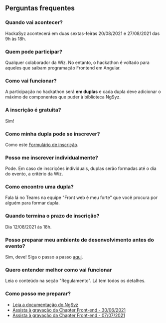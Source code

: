 ## Perguntas frequentes

### Quando vai acontecer?
HackaSyz acontecerá em duas sextas-feiras 20/08/2021 e 27/08/2021 das 9h às 18h.

### Quem pode participar?
Qualquer colaborador da Wiz. No entanto, o hackathon é voltado para aqueles que saibam programação Frontend em Angular.

### Como vai funcionar?
A participação no hackathon será **em duplas** e cada dupla deve adicionar o máximo de componentes que puder à biblioteca NgSyz.

### A inscrição é gratuita?
Sim!

### Como minha dupla pode se inscrever?
Como este [Formulário de inscrição](https://forms.office.com/r/5ADMEBd402).

### Posso me inscrever individualmente?
Pode. Em caso de inscrições individuais, duplas serão formadas até o dia do evento, a critério da Wiz.

### Como encontro uma dupla?
Fala lá no Teams na equipe "Front web é meu forte" que você procura por alguém para formar dupla.

### Quando termina o prazo de inscrição?
Dia 12/08/2021 às 18h.

### Posso preparar meu ambiente de desenvolvimento antes do evento?
Sim, deve! Siga o passo a passo [aqui](https://github.com/wizsolucoes/syz/tree/master/packages/ng-syz#desenvolvimento).

### Quero entender melhor como vai funcionar
Leia o conteúdo na seção "Regulamento". Lá tem todos os detalhes.

### Como posso me preparar?
- [Leia a documentação do NgSyz](https://github.com/wizsolucoes/syz/tree/master/packages/ng-syz#readme)
- [Assista à gravação da Chapter Front-end - 30/06/2021](https://parcorretoradeseguros.sharepoint.com/sites/Chapter.SouBack/Shared%20Documents/Front%20%C3%A9%20meu%20forte/Recordings/Chapter%20Front-end%20-%2030_06_2021-20210630_152112-Grava%C3%A7%C3%A3o%20de%20Reuni%C3%A3o.mp4?web=1)
- [Assista à gravação da Chapter Front-end - 07/07/2021](https://parcorretoradeseguros.sharepoint.com/sites/Chapter.SouBack/Shared%20Documents/Front%20%C3%A9%20meu%20forte/Recordings/Chapter%20Front-end%2007_07_2021-20210707_153805-Grava%C3%A7%C3%A3o%20de%20Reuni%C3%A3o.mp4?web=1)

